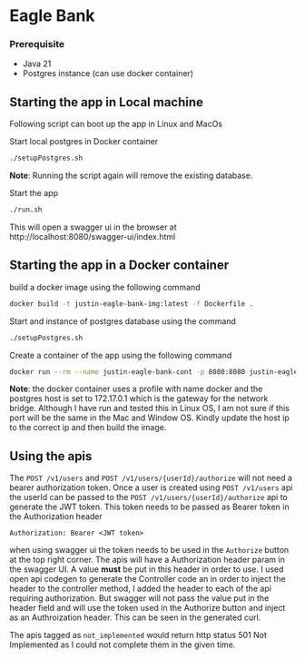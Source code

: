 # Eagle Bank

### Prerequisite
- Java 21
- Postgres instance (can use docker container)

## Starting the app in Local machine

Following script can boot up the app in Linux and MacOs


Start local postgres in Docker container
```bash
./setupPostgres.sh
```
__Note__: Running the script again will remove the existing database.

Start the app
```bash
./run.sh
```

This will open a swagger ui in the browser at http://localhost:8080/swagger-ui/index.html


## Starting the app in a Docker container

build a docker image using the following command

```bash
docker build -t justin-eagle-bank-img:latest -f Dockerfile . 
```

Start and instance of postgres database using the command
```bash
./setupPostgres.sh
```

Create a container of the app using the following command
```bash
docker run --rm --name justin-eagle-bank-cont -p 8080:8080 justin-eagle-bank-img:latest
```
__Note__: the docker container uses a profile with name docker and the postgres host is set to 172.17.0.1 which is the gateway for the network bridge. Although I have run and tested this in Linux OS, I am not sure if this port will be the same in the Mac and Window OS. Kindly update the host ip to the correct ip and then build the image.

## Using the apis

The `POST /v1/users` and `POST /v1/users/{userId}/authorize` will not need a bearer authorization token.
Once a user is created using `POST /v1/users` api the userId can be passed to the `POST /v1/users/{userId}/authorize` api to generate the JWT token.
This token needs to be passed as Bearer token in the Authorization header

```declarative
Authorization: Bearer <JWT token>
```
when using swagger ui
the token needs to be used in the `Authorize` button at the top right corner. The apis will have a Authorization header param in the swagger UI.
A value __must__ be put in this header in order to use. 
I used open api codegen to generate the Controller code an in order to inject the header to the controller method, I added the header to each of the api requiring authorization.
But swagger will not pass the value put in the header field and will use the token used in the Authorize button and inject as an Authroization header. This can be seen in the generated curl.

The apis tagged as `not_implemented` would return http status 501 Not Implemented as I could not complete them in the given time. 
